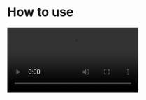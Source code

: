 # How to use
![](https://github.com/VahidMiraqae/DrawLots/blob/master/Recording%202024-05-04%20091445.mp4)

